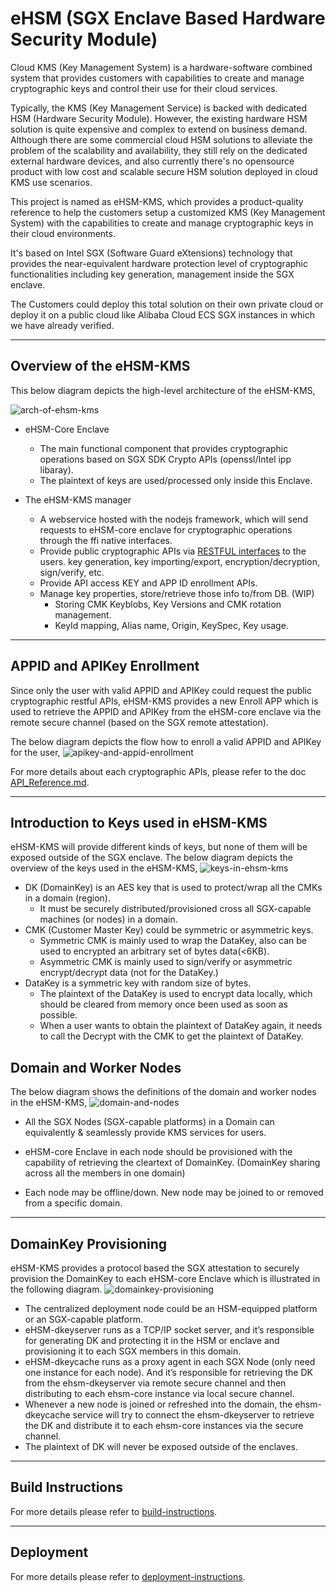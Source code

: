 # eHSM (SGX Enclave Based Hardware Security Module)

Cloud KMS (Key Management System) is a hardware-software combined system that provides customers with capabilities to create and manage cryptographic keys and control their use for their cloud services.

Typically, the KMS (Key Management Service) is backed with dedicated HSM (Hardware Security Module). However, the existing hardware HSM solution is quite expensive and complex to extend on business demand. Although there are some commercial cloud HSM solutions to alleviate the problem of the scalability and availability, they still rely on the dedicated external hardware devices, and also currently there's no opensource product with low cost and scalable secure HSM solution deployed in cloud KMS use scenarios.

This project is named as eHSM-KMS, which provides a product-quality reference to help the customers setup a customized KMS (Key Management System) with the capabilities to create and manage cryptographic keys in their cloud environments.

It's based on Intel SGX (Software Guard eXtensions) technology that provides the near-equivalent hardware protection level of cryptographic functionalities including key generation, management inside the SGX enclave.

The Customers could deploy this total solution on their own private cloud or deploy it on a public cloud like Alibaba Cloud ECS SGX instances in which we have already verified.

---

## Overview of the eHSM-KMS
This below diagram depicts the high-level architecture of the eHSM-KMS,

![arch-of-ehsm-kms](./img/arch-of-ehsm-kms.PNG)

- eHSM-Core Enclave
    - The main functional component that provides cryptographic operations based on SGX SDK Crypto APIs (openssl/Intel ipp libaray).
    - The plaintext of keys are used/processed only inside this Enclave.

- The eHSM-KMS manager
    - A webservice hosted with the nodejs framework, which will send requests to eHSM-core enclave for cryptographic operations through the ffi native interfaces.
    - Provide public cryptographic APIs via [RESTFUL interfaces](https://github.com/intel/ehsm/blob/5c91d6dc367040606cfe55fab9c3f553deeb7243/docs/API_Reference.md#ehsm-rest-api-reference) to the users. key generation, key importing/export, encryption/decryption, sign/verify, etc.
    - Provide API access KEY and APP ID enrollment APIs.
    - Manage key properties, store/retrieve those info to/from DB. (WIP)
        - Storing CMK Keyblobs, Key Versions and CMK rotation management.
        - KeyId mapping, Alias name, Origin, KeySpec, Key usage.
---

## APPID and APIKey Enrollment
Since only the user with valid APPID and APIKey could request the public cryptographic restful APIs, eHSM-KMS provides a new Enroll APP which is used to retrieve the APPID and APIKey from the eHSM-core enclave via the remote secure channel (based on the SGX remote attestation).

The below diagram depicts the flow how to enroll a valid APPID and APIKey for the user,
![apikey-and-appid-enrollment](./img/apikey-and-appid-enrollment.PNG)

For more details about each cryptographic APIs, please refer to the doc [API_Reference.md](https://github.com/intel/ehsm/blob/5c91d6dc367040606cfe55fab9c3f553deeb7243/docs/API_Reference.md#ehsm-rest-api-reference).

---

## Introduction to Keys used in eHSM-KMS

eHSM-KMS will provide different kinds of keys, but none of them will be exposed outside of the SGX enclave.
The below diagram depicts the overview of the keys used in the eHSM-KMS,
![keys-in-ehsm-kms](./img/keys-in-ehsm-kms.PNG)

 - DK (DomainKey) is an AES key that is used to protect/wrap all the CMKs in a domain (region).
    - It must be securely distributed/provisioned cross all SGX-capable machines (or nodes) in a domain.
 - CMK (Customer Master Key) could be symmetric or asymmetric keys.
    - Symmetric CMK is mainly used to wrap the DataKey, also can be used to encrypted an arbitrary set of bytes data(<6KB).
    - Asymmetric CMK is mainly used to sign/verify or asymmetric encrypt/decrypt data (not for the DataKey.)
 - DataKey is a symmetric key with random size of bytes.
    - The plaintext of the DataKey is used to encrypt data locally, which should be cleared from memory once been used as soon as possible.
    - When a user wants to obtain the plaintext of DataKey again, it needs to call the Decrypt with the CMK to get the plaintext of DataKey.


## Domain and Worker Nodes
The below diagram shows the definitions of the domain and worker nodes in the eHSM-KMS,
    ![domain-and-nodes](./img/domain-and-nodes.PNG)

  - All the SGX Nodes (SGX-capable platforms) in a Domain can equivalently & seamlessly provide KMS services for users. 

  - eHSM-core Enclave in each node should be provisioned with the capability of retrieving the cleartext of DomainKey. (DomainKey sharing across all the members in one domain)
  - Each node may be offline/down. New node may be joined to or removed from a specific domain.

---

## DomainKey Provisioning
eHSM-KMS provides a protocol based the SGX attestation to securely provision the DomainKey to each eHSM-core Enclave which is illustrated in the following diagram.
![domainkey-provisioning](./img/domainkey-provisioning.PNG)

 - The centralized deployment node could be an HSM-equipped platform or an SGX-capable platform.
 - eHSM-dkeyserver runs as a TCP/IP socket server, and it’s responsible for generating DK and protecting it in the HSM or enclave and provisioning it to each SGX members in this domain.
 - eHSM-dkeycache runs as a proxy agent in each SGX Node (only need one instance for each node). And it’s responsible for retrieving the DK from the ehsm-dkeyserver via remote secure channel and then distributing to each ehsm-core instance via local secure channel.
 - Whenever a new node is joined or refreshed into the domain, the ehsm-dkeycache service will try to connect the ehsm-dkeyserver to retrieve the DK and distribute it to each ehsm-core instances via the secure channel.
 - The plaintext of DK will never be exposed outside of the enclaves.

---

## Build Instructions
For more details please refer to [build-instructions](https://github.com/intel/ehsm/blob/5c91d6dc367040606cfe55fab9c3f553deeb7243/docs/build-instructions.md#build-instructions).

---

## Deployment
For more details please refer to [deployment-instructions](https://github.com/intel/ehsm/blob/5c91d6dc367040606cfe55fab9c3f553deeb7243/docs/deployment-instructions.md#ehsm-kms-deployment-with-k8s).
